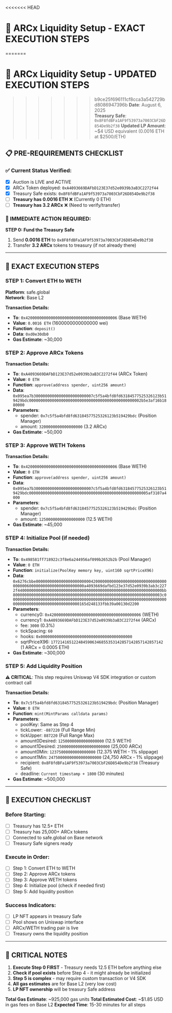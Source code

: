 <<<<<<< HEAD

# 🚀 ARCx Liquidity Setup - EXACT EXECUTION STEPS
=======
# 🚀 ARCx Liquidity Setup - UPDATED EXECUTION STEPS
>>>>>>> b9ce25f696111cf8cca3a542729bd8086947396b
**Date**: August 6, 2025  
**Treasury Safe**: `0x8F8fdBFa1AF9f53973a7003CbF26D854De9b2f38`
**Updated LP Amount**: ~$4 USD equivalent (0.0016 ETH at $2500/ETH)

## 📋 PRE-REQUIREMENTS CHECKLIST

### ✅ Current Status Verified:
- [x] Auction is LIVE and ACTIVE
- [x] ARCx Token deployed: `0xA4093669DAFbD123E37d52e0939b3aB3C2272f44`
- [x] Treasury Safe exists: `0x8F8fdBFa1AF9f53973a7003CbF26D854De9b2f38`
- [ ] **Treasury has 0.0016 ETH** ❌ (Currently 0 ETH)
- [ ] **Treasury has 3.2 ARCx** ❌ (Need to verify/transfer)

### 🚨 IMMEDIATE ACTION REQUIRED:
**STEP 0: Fund the Treasury Safe**
1. Send **0.0016 ETH** to `0x8F8fdBFa1AF9f53973a7003CbF26D854De9b2f38`
2. Transfer **3.2 ARCx** tokens to treasury (if not already there)

---

## 🎯 EXACT EXECUTION STEPS

### STEP 1: Convert ETH to WETH
**Platform**: safe.global  
**Network**: Base L2

**Transaction Details:**
- **To**: `0x4200000000000000000000000000000000000006` (Base WETH)
- **Value**: `0.0016 ETH` (1600000000000000 wei)
- **Function**: `deposit()`
- **Data**: `0xd0e30db0`
- **Gas Estimate**: ~30,000


### STEP 2: Approve ARCx Tokens
**Transaction Details:**
- **To**: `0xA4093669DAFbD123E37d52e0939b3aB3C2272f44` (ARCx Token)
- **Value**: `0 ETH`
- **Function**: `approve(address spender, uint256 amount)`
- **Data**: `0x095ea7b30000000000000000000000007c5f5a4bfd8fd63184577525326123b519429bdc0000000000000000000000000000000000000000000000002b5e3af16b1880000`
- **Parameters**:
  - spender: `0x7c5f5a4bfd8fd63184577525326123b519429bdc` (Position Manager)
  - amount: `3200000000000000000` (3.2 ARCx)
- **Gas Estimate**: ~50,000

### STEP 3: Approve WETH Tokens
**Transaction Details:**
- **To**: `0x4200000000000000000000000000000000000006` (Base WETH)
- **Value**: `0 ETH`
- **Function**: `approve(address spender, uint256 amount)`
- **Data**: `0x095ea7b30000000000000000000000007c5f5a4bfd8fd63184577525326123b519429bdc0000000000000000000000000000000000000000000000000005af3107a4000`
- **Parameters**:
  - spender: `0x7c5f5a4bfd8fd63184577525326123b519429bdc` (Position Manager)
  - amount: `12500000000000000000` (12.5 WETH)
- **Gas Estimate**: ~45,000


### STEP 4: Initialize Pool (if needed)
**Transaction Details:**
- **To**: `0x498581ff718922c3f8e6a244956af099b2652b2b` (Pool Manager)
- **Value**: `0 ETH`
- **Function**: `initialize(PoolKey memory key, uint160 sqrtPriceX96)`
- **Data**: `0x6276cbbe0000000000000000000000004200000000000000000000000000000000000006000000000000000000000000a4093669dafbd123e37d52e0939b3ab3c2272f440000000000000000000000000000000000000000000000000000000000000bb80000000000000000000000000000000000000000000000000000000000000003c0000000000000000000000000000000000000000000000000000000000000000000000000000000000000000000000000165d248133fbb39a00130d2200`
- **Parameters**:
  - currency0: `0x4200000000000000000000000000000000000006` (WETH)
  - currency1: `0xA4093669DAFbD123E37d52e0939b3aB3C2272f44` (ARCx)
  - fee: `3000` (0.3%)
  - tickSpacing: `60`
  - hooks: `0x0000000000000000000000000000000000000000`
  - sqrtPriceX96: `1772141651224845906346855353142857142857142857142` (1 ARCx = 0.0005 ETH)
- **Gas Estimate**: ~300,000

### STEP 5: Add Liquidity Position
**⚠️ CRITICAL**: This step requires Uniswap V4 SDK integration or custom contract call

**Transaction Details:**
- **To**: `0x7c5f5a4bfd8fd63184577525326123b519429bdc` (Position Manager)
- **Value**: `0 ETH`
- **Function**: `mint(MintParams calldata params)`
- **Parameters**:
  - poolKey: Same as Step 4
  - tickLower: `-887220` (Full Range Min)
  - tickUpper: `887220` (Full Range Max)
  - amount0Desired: `12500000000000000000` (12.5 WETH)
  - amount1Desired: `25000000000000000000000` (25,000 ARCx)
  - amount0Min: `12375000000000000000` (12.375 WETH - 1% slippage)
  - amount1Min: `24750000000000000000000` (24,750 ARCx - 1% slippage)
  - recipient: `0x8F8fdBFa1AF9f53973a7003CbF26D854De9b2f38` (Treasury Safe)
  - deadline: `Current timestamp + 1800` (30 minutes)
- **Gas Estimate**: ~500,000

---

## 🎯 EXECUTION CHECKLIST

### Before Starting:
- [ ] Treasury has 12.5+ ETH
- [ ] Treasury has 25,000+ ARCx tokens
- [ ] Connected to safe.global on Base network
- [ ] Treasury Safe signers ready

### Execute in Order:
- [ ] Step 1: Convert ETH to WETH
- [ ] Step 2: Approve ARCx tokens
- [ ] Step 3: Approve WETH tokens
- [ ] Step 4: Initialize pool (check if needed first)
- [ ] Step 5: Add liquidity position

### Success Indicators:
- [ ] LP NFT appears in treasury Safe
- [ ] Pool shows on Uniswap interface
- [ ] ARCx/WETH trading pair is live
- [ ] Treasury owns the liquidity position

---

## 🚨 CRITICAL NOTES

1. **Execute Step 0 FIRST** - Treasury needs 12.5 ETH before anything else
2. **Check if pool exists** before Step 4 - it might already be initialized
3. **Step 5 is complex** - may require custom transaction or V4 SDK
4. **All gas estimates** are for Base L2 (very low cost)
5. **LP NFT ownership** will be treasury Safe address

**Total Gas Estimate**: ~925,000 gas units
**Total Estimated Cost**: ~$1.85 USD in gas fees on Base L2
**Expected Time**: 15-30 minutes for all steps
